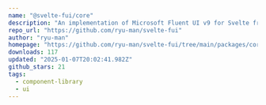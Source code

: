 ```yaml
---
name: "@svelte-fui/core"
description: "An implementation of Microsoft Fluent UI v9 for Svelte framework"
repo_url: "https://github.com/ryu-man/svelte-fui"
author: "ryu-man"
homepage: "https://github.com/ryu-man/svelte-fui/tree/main/packages/core#readme"
downloads: 117
updated: "2025-01-07T20:02:41.982Z"
github_stars: 21
tags: 
  - component-library
  - ui
---
```

